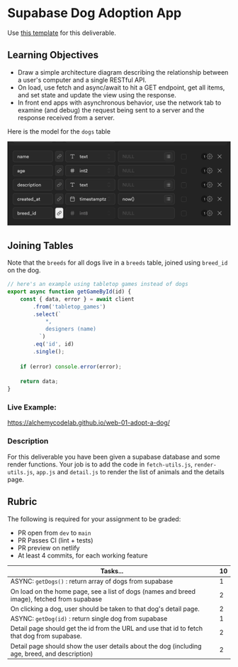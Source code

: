 # Supabase Dog Adoption App

Use [this template](https://github.com/alchemycodelab/half-baked-web-01-adopt-a-dog) for this deliverable.

## Learning Objectives

-   Draw a simple architecture diagram describing the relationship between a user's computer and a single RESTful API.
-   On load, use fetch and async/await to hit a GET endpoint, get all items, and set state and update the view using the response.
-   In front end apps with asynchronous behavior, use the network tab to examine (and debug) the request being sent to a server and the response received from a server.

Here is the model for the `dogs` table

![model of dogs table](./model.png)

## Joining Tables

Note that the `breeds` for all dogs live in a `breeds` table, joined using `breed_id` on the dog.

```js
// here's an example using tabletop games instead of dogs
export async function getGameById(id) {
    const { data, error } = await client
        .from('tabletop_games')
        .select(`
            *,
            designers (name)
          `)
        .eq('id', id)
        .single();

    if (error) console.error(error);

    return data;
}
```

### Live Example:

https://alchemycodelab.github.io/web-01-adopt-a-dog/

### Description

For this deliverable you have been given a supabase database and some render functions. Your job is to add the code in `fetch-utils.js`, `render-utils.js`, `app.js` and `detail.js` to render the list of animals and the details page.

## Rubric

The following is required for your assignment to be graded:

-   PR open from `dev` to `main`
-   PR Passes CI (lint + tests)
-   PR preview on netlify
-   At least 4 commits, for each working feature

| Tasks...                                                                                       | **10** |
| ---------------------------------------------------------------------------------------------- | ------ |
| ASYNC: `getDogs()` : return array of dogs from supabase                                        | 1      |
| On load on the home page, see a list of dogs (names and breed image), fetched from supabase    | 2      |
| On clicking a dog, user should be taken to that dog's detail page.                             | 2      |
| ASYNC: `getDog(id)` : return single dog from supabase                                          | 1      |
| Detail page should get the id from the URL and use that id to fetch that dog from supabase.    | 2      |
| Detail page should show the user details about the dog (including age, breed, and description) | 2      |
